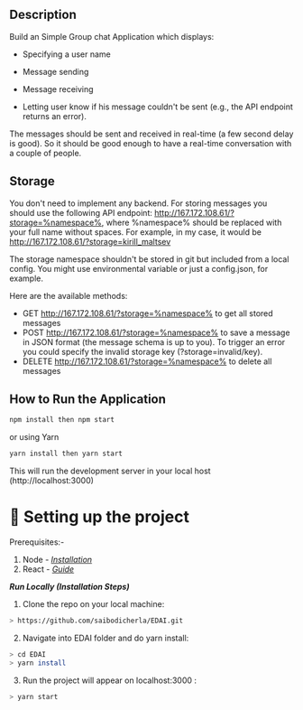 ##   Description

Build an Simple Group chat Application which displays:

- Specifying a user name

- Message sending

- Message receiving

- Letting user know if his message couldn't be sent (e.g., the API endpoint returns an error).

The messages should be sent and received in real-time (a few second delay is good). So it should be good enough to have a real-time conversation with a couple of people.

##   Storage

You don't need to implement any backend. For storing messages you should use the following API endpoint: http://167.172.108.61/?storage=%namespace%, where %namespace% should be replaced with your full name without spaces. For example, in my case, it would be http://167.172.108.61/?storage=kirill_maltsev

The storage namespace shouldn't be stored in git but included from a local config. You might use environmental variable or just a config.json, for example.

Here are the available methods:

- GET http://167.172.108.61/?storage=%namespace% to get all stored messages
- POST http://167.172.108.61/?storage=%namespace% to save a message in JSON format (the message schema is up to you). To trigger an error you could specify the invalid storage key (?storage=invalid/key).
- DELETE http://167.172.108.61/?storage=%namespace% to delete all messages



## How to Run the Application


```bash
npm install then npm start
```

or using Yarn

```bash
yarn install then yarn start
```

This will run the development server in your local host (http://localhost:3000)







# 🚚 Setting up the project

Prerequisites:- 

1. Node - *[Installation](https://nodejs.org/en/)*
2. React - *[Guide](https://reactjs.org/docs/getting-started.html)*

***Run Locally (Installation Steps)*** 

1. Clone the repo on your local machine:

```bash
> https://github.com/saibodicherla/EDAI.git
```

2.  Navigate into  EDAI folder and do yarn install:

```bash
> cd EDAI
> yarn install
```

3. Run the project will appear on localhost:3000 :

```bash
> yarn start
```
